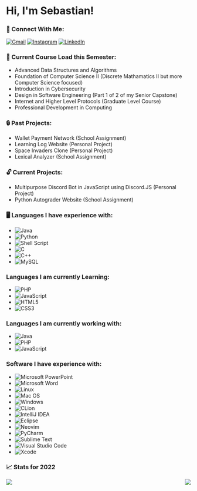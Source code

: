 # Hi, I'm Sebastian!

### :handshake: Connect With Me:

<a href="https://www.google.com/" target="_blank"><img src="https://img.shields.io/badge/sm2686@njit.edu-0078D4?style=for-the-badge&logo=microsoft-outlook&logoColor=white" alt="Gmail"></a>
<a href="https://www.instagram.com/s.ebastianmartinez" target="_blank"><img src="https://img.shields.io/badge/s.ebastianmartinez-%23E4405F.svg?style=for-the-badge&logo=Instagram&logoColor=white" alt="Instagram"></a>
<a href="https://www.linkedin.com/in/sebastianalexmartinez/" target="_blank"><img src="https://img.shields.io/badge/Sebastian Martinez-%230077B5.svg?style=for-the-badge&logo=linkedin&logoColor=white" alt="LinkedIn"></a>

### :open_book: Current Course Load this Semester:
- Advanced Data Structures and Algorithms 
- Foundation of Computer Science II (Discrete Mathamatics II but more Computer Science focused)
- Introduction in Cybersecurity
- Design in Software Engineering (Part 1 of 2 of my Senior Capstone)
- Internet and Higher Level Protocols (Graduate Level Course)
- Professional Development in Computing

### :lock: Past Projects:
- Wallet Payment Network (School Assignment)
- Learning Log Website (Personal Project)
- Space Invaders Clone (Personal Project)
- Lexical Analyzer (School Assignment)

 ### :unlock: Current Projects:
 - Multipurpose Discord Bot in JavaScript using Discord.JS (Personal Project)
 - Python Autograder Website (School Assignment)

### :desktop_computer: Languages I have experience with:
* 	![Java](https://img.shields.io/badge/java-%23ED8B00.svg?style=for-the-badge&logo=java&logoColor=white)
* 	![Python](https://img.shields.io/badge/python-3670A0?style=for-the-badge&logo=python&logoColor=ffdd54)
* 	![Shell Script](https://img.shields.io/badge/shell_script-%23121011.svg?style=for-the-badge&logo=gnu-bash&logoColor=white)
* 	![C](https://img.shields.io/badge/c-%2300599C.svg?style=for-the-badge&logo=c&logoColor=white)
* 	![C++](https://img.shields.io/badge/c++-%2300599C.svg?style=for-the-badge&logo=c%2B%2B&logoColor=white)
* 	![MySQL](https://img.shields.io/badge/mysql-%2300f.svg?style=for-the-badge&logo=mysql&logoColor=white)

### Languages I am currently Learning:
* ![PHP](https://img.shields.io/badge/php-%23777BB4.svg?style=for-the-badge&logo=php&logoColor=white)
* ![JavaScript](https://img.shields.io/badge/javascript-%23323330.svg?style=for-the-badge&logo=javascript&logoColor=%23F7DF1E)
* ![HTML5](https://img.shields.io/badge/html5-%23E34F26.svg?style=for-the-badge&logo=html5&logoColor=white)
* ![CSS3](https://img.shields.io/badge/css3-%231572B6.svg?style=for-the-badge&logo=css3&logoColor=white)

### Languages I am currently working with:
* ![Java](https://img.shields.io/badge/java-%23ED8B00.svg?style=for-the-badge&logo=java&logoColor=white)
* ![PHP](https://img.shields.io/badge/php-%23777BB4.svg?style=for-the-badge&logo=php&logoColor=white)
* ![JavaScript](https://img.shields.io/badge/javascript-%23323330.svg?style=for-the-badge&logo=javascript&logoColor=%23F7DF1E)

### Software I have experience with:
* 	![Microsoft PowerPoint](https://img.shields.io/badge/Microsoft_PowerPoint-B7472A?style=for-the-badge&logo=microsoft-powerpoint&logoColor=white)
* 	![Microsoft Word](https://img.shields.io/badge/Microsoft_Word-2B579A?style=for-the-badge&logo=microsoft-word&logoColor=white)
* 	![Linux](https://img.shields.io/badge/Linux-FCC624?style=for-the-badge&logo=linux&logoColor=black)
* 	![Mac OS](https://img.shields.io/badge/mac%20os-000000?style=for-the-badge&logo=macos&logoColor=F0F0F0)
* 	![Windows](https://img.shields.io/badge/Windows-0078D6?style=for-the-badge&logo=windows&logoColor=white)
* 	![CLion](https://img.shields.io/badge/CLion-black?style=for-the-badge&logo=clion&logoColor=white)
* 	![IntelliJ IDEA](https://img.shields.io/badge/IntelliJ_IDEA-000000.svg?style=for-the-badge&logo=intellij-idea&logoColor=white)
* 	![Eclipse](https://img.shields.io/badge/Eclipse-FE7A16.svg?style=for-the-badge&logo=Eclipse&logoColor=white)
* 	![Neovim](https://img.shields.io/badge/NeoVim-%2357A143.svg?&style=for-the-badge&logo=neovim&logoColor=white)
* 	![PyCharm](https://img.shields.io/badge/pycharm-143?style=for-the-badge&logo=pycharm&logoColor=black&color=black&labelColor=green)
* 	![Sublime Text](https://img.shields.io/badge/sublime_text-%23575757.svg?style=for-the-badge&logo=sublime-text&logoColor=important)
* 	![Visual Studio Code](https://img.shields.io/badge/Visual%20Studio%20Code-0078d7.svg?style=for-the-badge&logo=visual-studio-code&logoColor=white)
* 	![Xcode](https://img.shields.io/badge/Xcode-007ACC?style=for-the-badge&logo=Xcode&logoColor=white)
### :chart_with_upwards_trend: Stats for 2022
<p align="left"><img src="https://github-readme-stats.vercel.app/api/wakatime?username=SebastianMartinez&theme=tokyonight" <p align="right"><img src="https://github-readme-stats.vercel.app/api?username=SebastianMartinezSWE&count_private=true&show_icons=true&theme=tokyonight" /></p>
